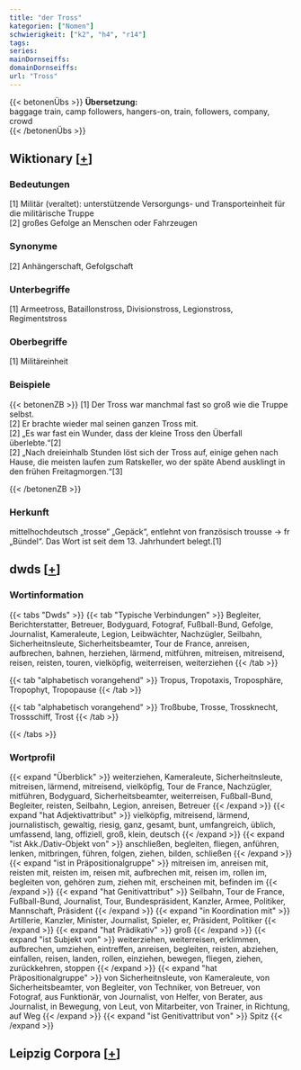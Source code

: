```yaml
---
title: "der Tross"
kategorien: ["Nomen"]
schwierigkeit: ["k2", "h4", "r14"]
tags:
series:
mainDornseiffs:
domainDornseiffs:
url: "Tross"
---
```


{{< betonenÜbs >}}
**Übersetzung:**  
baggage train, camp followers, hangers-on, train, followers, company, crowd  
{{< /betonenÜbs >}}

## Wiktionary [[+](https://de.wiktionary.org/wiki/Tross)]

### Bedeutungen
[1] Militär (veraltet): unterstützende Versorgungs- und Transporteinheit für die militärische Truppe  
[2] großes Gefolge an Menschen oder Fahrzeugen  

### Synonyme
[2] Anhängerschaft, Gefolgschaft  

### Unterbegriffe
[1] Armeetross, Bataillonstross, Divisionstross, Legionstross, Regimentstross  

### Oberbegriffe
[1] Militäreinheit  

### Beispiele
{{< betonenZB >}}
[1] Der Tross war manchmal fast so groß wie die Truppe selbst.  
[2] Er brachte wieder mal seinen ganzen Tross mit.  
[2] „Es war fast ein Wunder, dass der kleine Tross den Überfall überlebte.“[2]  
[2] „Nach dreieinhalb Stunden löst sich der Tross auf, einige gehen nach Hause, die meisten laufen zum Ratskeller, wo der späte Abend ausklingt in den frühen Freitagmorgen.“[3]  

{{< /betonenZB >}}
### Herkunft
mittelhochdeutsch „trosse“ „Gepäck“, entlehnt von französisch trousse → fr „Bündel“. Das Wort ist seit dem 13. Jahrhundert belegt.[1]  



## dwds [[+](https://www.dwds.de/wb/Tross)]

### Wortinformation
{{< tabs "Dwds" >}}
{{< tab "Typische Verbindungen" >}}
Begleiter, Berichterstatter, Betreuer, Bodyguard, Fotograf, Fußball-Bund, Gefolge, Journalist, Kameraleute, Legion, Leibwächter, Nachzügler, Seilbahn, Sicherheitnsleute, Sicherheitsbeamter, Tour de France, anreisen, aufbrechen, bahnen, herziehen, lärmend, mitführen, mitreisen, mitreisend, reisen, reisten, touren, vielköpfig, weiterreisen, weiterziehen
{{< /tab >}}

{{< tab "alphabetisch vorangehend" >}}
Tropus, Tropotaxis, Troposphäre, Tropophyt, Tropopause
{{< /tab >}}

{{< tab "alphabetisch vorangehend" >}}
Troßbube, Trosse, Trossknecht, Trossschiff, Trost
{{< /tab >}}

{{< /tabs >}}

### Wortprofil
{{< expand "Überblick" >}} weiterziehen, Kameraleute, Sicherheitnsleute, mitreisen, lärmend, mitreisend, vielköpfig, Tour de France, Nachzügler, mitführen, Bodyguard, Sicherheitsbeamter, weiterreisen, Fußball-Bund, Begleiter, reisten, Seilbahn, Legion, anreisen, Betreuer {{< /expand >}}
{{< expand "hat Adjektivattribut" >}} vielköpfig, mitreisend, lärmend, journalistisch, gewaltig, riesig, ganz, gesamt, bunt, umfangreich, üblich, umfassend, lang, offiziell, groß, klein, deutsch {{< /expand >}}
{{< expand "ist Akk./Dativ-Objekt von" >}} anschließen, begleiten, fliegen, anführen, lenken, mitbringen, führen, folgen, ziehen, bilden, schließen {{< /expand >}}
{{< expand "ist in Präpositionalgruppe" >}} mitreisen im, anreisen mit, reisten mit, reisten im, reisen mit, aufbrechen mit, reisen im, rollen im, begleiten von, gehören zum, ziehen mit, erscheinen mit, befinden im {{< /expand >}}
{{< expand "hat Genitivattribut" >}} Seilbahn, Tour de France, Fußball-Bund, Journalist, Tour, Bundespräsident, Kanzler, Armee, Politiker, Mannschaft, Präsident {{< /expand >}}
{{< expand "in Koordination mit" >}} Artillerie, Kanzler, Minister, Journalist, Spieler, er, Präsident, Politiker {{< /expand >}}
{{< expand "hat Prädikativ" >}} groß {{< /expand >}}
{{< expand "ist Subjekt von" >}} weiterziehen, weiterreisen, erklimmen, aufbrechen, umziehen, eintreffen, anreisen, begleiten, reisten, abziehen, einfallen, reisen, landen, rollen, einziehen, bewegen, fliegen, ziehen, zurückkehren, stoppen {{< /expand >}}
{{< expand "hat Präpositionalgruppe" >}} von Sicherheitnsleute, von Kameraleute, von Sicherheitsbeamter, von Begleiter, von Techniker, von Betreuer, von Fotograf, aus Funktionär, von Journalist, von Helfer, von Berater, aus Journalist, in Bewegung, von Leut, von Mitarbeiter, von Trainer, in Richtung, auf Weg {{< /expand >}}
{{< expand "ist Genitivattribut von" >}} Spitz {{< /expand >}}

## Leipzig Corpora [[+](https://corpora.uni-leipzig.de/en/res?word=Tross&corpusId=deu_newscrawl-public_2018)]

